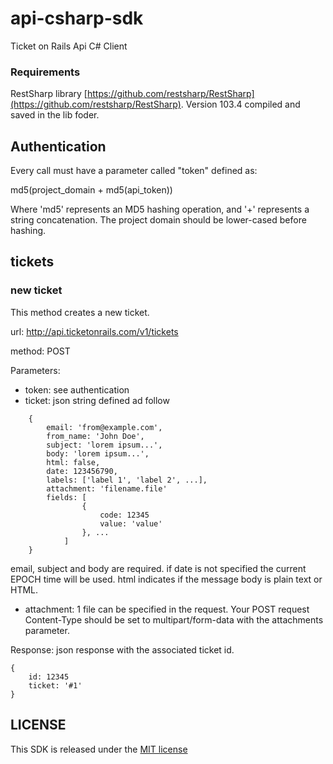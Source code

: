 api-csharp-sdk
==============

Ticket on Rails Api C# Client

### Requirements

RestSharp library [https://github.com/restsharp/RestSharp](https://github.com/restsharp/RestSharp).
Version 103.4 compiled and saved in the lib foder.

## Authentication

Every call must have a parameter called "token" defined as:

md5(project_domain + md5(api_token))

Where 'md5' represents an MD5 hashing operation, and '+' represents a string concatenation. 
The project domain should be lower-cased before hashing.

## tickets

### new ticket
This method creates a new ticket.

url: http://api.ticketonrails.com/v1/tickets

method: POST

Parameters:

* token: see authentication
* ticket: json string defined ad follow

```
	{
		email: 'from@example.com',
		from_name: 'John Doe',
		subject: 'lorem ipsum...',
		body: 'lorem ipsum...',
		html: false,
		date: 123456790,
		labels: ['label 1', 'label 2', ...],
		attachment: 'filename.file'
		fields: [
				{
					code: 12345
					value: 'value'
				}, ...
			]
	}
```

email, subject and body are required. if date is not specified the current EPOCH time will be used.
html indicates if the message body is plain text or HTML.

* attachment: 1 file can be specified in the request. Your POST request Content-Type 
should be set to multipart/form-data with the attachments parameter.

Response: json response with the associated ticket id.

	{
		id: 12345
		ticket: '#1'
	}


## LICENSE

This SDK is released under the [MIT license](https://github.com/TicketOnRails/csharp-sdk/blob/master/LICENSE)